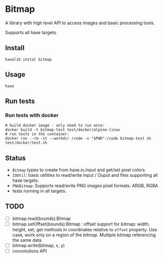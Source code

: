 # Bitmap

A library with high level API to access images and basic processing tools.

Supports all haxe targets.

## Install

```
haxelib instal bitmap
```

## Usage

```
haxe
```

## Run tests

### Run tests with docker

```
# build docker image - only need to run once:
docker build -t bitmap-test test/docker/alpine-linux
# run tests in the container:
docker run --rm -it --workdir /code -v "$PWD":/code bitmap-test sh test/docker/test.sh 
```

## Status

 * `Bitmap` types to create from haxe.io.Input and get/set pixel colors
 * `IOUtil`: basic utilities to read/write Input / Ouput and files supporting all haxe targets.
 * `PNGBitmap`: Supports read/write PNG images pixel formats: ARGB, RGBA
 * tests running in all targets.

## TODO

- [ ] bitmap.read(bounds):Bitmap
- [ ] bitmap.setOffset(bounds):Bitmap : offset support for bitmap: width, height, set, get methods in coordinates relative to `offset` property. Use case, work only on a region of the bitmap. Multiple bitmap referencing the same data
- [ ] bitmap.write(bitmap, x, y)
- [ ] convolutions API